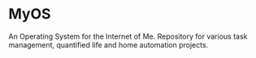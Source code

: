 # MyOS
An Operating System for the Internet of Me.  Repository for various task management, quantified life and home automation projects.
